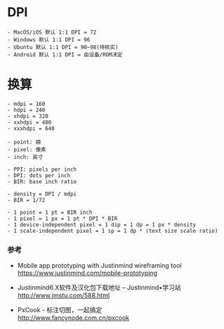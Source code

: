 # DPI
```
- MacOS/iOS 默认 1:1 DPI = 72
- Windows 默认 1:1 DPI = 96
- Ubuntu 默认 1:1 DPI = 90~98(待核实)
- Android 默认 1:1 DPI = 由设备/ROM决定
```

# 换算
```
- mdpi = 160  
- hdpi = 240  
- xhdpi = 320  
- xxhdpi = 480  
- xxxhdpi = 640
```

```
- point: 磅
- pixel: 像素
- inch: 英寸
```

```
- PPI: pixels per inch
- DPI: dots per inch
- BIR: base inch ratio
```

```
- density = DPI / mdpi
- BIR = 1/72
```

```
- 1 point = 1 pt = BIR inch
- 1 pixel = 1 px = 1 pt * DPI * BIR
- 1 device-independent pixel = 1 dip = 1 dp = 1 px * density
- 1 scale-independent pixel = 1 sp = 1 dp * (text size scale ratio)
```

### 参考
- Mobile app prototyping with Justinmind wireframing tool  
https://www.justinmind.com/mobile-prototyping

- Justinmind6.X软件及汉化包下载地址 – Justinmind•学习站  
http://www.jmstu.com/588.html

- PxCook - 标注切图，一起搞定  
http://www.fancynode.com.cn/pxcook
